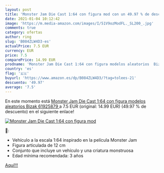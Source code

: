 ```yaml
---
layout: post
title: 'Monster Jam Die Cast 1:64 con figura mod con un 49.97 % de descuento'
date: 2021-01-04 10:12:42
image: 'https://m.media-amazon.com/images/I/51V9ozModFL._SL200_.jpg'
comments: true
category: ofertas
author: ring
slug: 'B084ZLW4D3-es'
actualPrice: 7.5 EUR
currency: EUR
price: 7.5
comparePrice: 14.99 EUR
prodname: 'Monster Jam Die Cast 1:64 con figura modelos aleatorios  Bizak 61925879 '
country: 'es'
flag: '🇪🇸'
buyurl: 'https://www.amazon.es/dp/B084ZLW4D3/?tag=tolees-21'
descuento: '49.97'
average: '7.5'
---
```


En este momento está [Monster Jam Die Cast 1:64 con figura modelos aleatorios  Bizak 61925879 ](https://www.amazon.es/dp/B084ZLW4D3/?tag=tolees-21) a 7.5 EUR (original: 14.99 EUR) (49.97 %  de descuento) en el siguiente enlace!

[![Monster Jam Die Cast 1:64 con figura mod](https://m.media-amazon.com/images/I/51V9ozModFL._SL200_.jpg)](https://www.amazon.es/dp/B084ZLW4D3/?tag=tolees-21)

🔎:

- Vehículo a la escala 1:64 inspirado en la película Monster Jam
- Figura articulada de 12 cm
- Conjunto que incluye un vehículo y una criatura monstruosa
- Edad mínima recomendada: 3 años

[Aquí!!!](https://www.amazon.es/dp/B084ZLW4D3/?tag=tolees-21)
